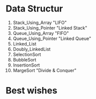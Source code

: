 # Data Structur
1. Stack_Using_Array "LIFO"
2. Stack_Using_Pointer "Linked Stack"
3. Queue_Using_Array "FIFO"
4. Queue_Using_Pointer "Linked Queue"
5. Linked_List
6. Doubly_LinkedList
7. SelectionSort
8. BubbleSort
9. InsertionSort
10. MargeSort "Divide & Conquer"

# Best wishes
